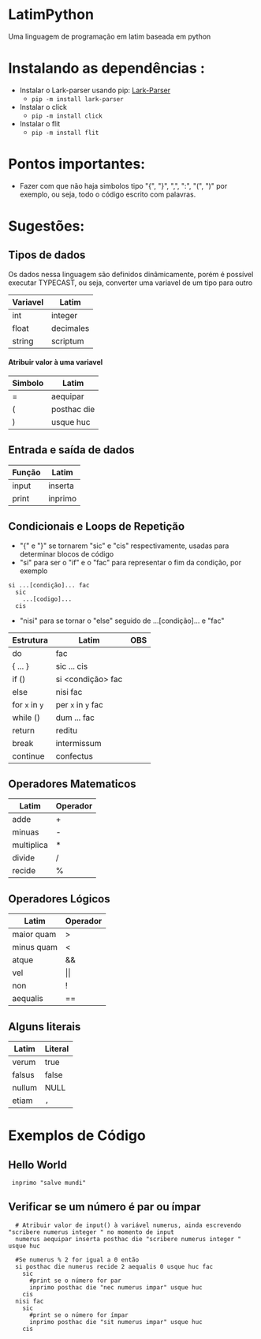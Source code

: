 # LatimPython
Uma linguagem de programação em latim baseada em python

# Instalando as dependências :

  + Instalar o Lark-parser usando pip: [Lark-Parser](https://github.com/lark-parser/lark)
    + ``` pip -m install lark-parser ```
  + Instalar o click
    + ``` pip -m install click ``` 
  + Instalar o flit
    + ``` pip -m install flit ``` 

# Pontos importantes:
  
  + Fazer com que não haja simbolos tipo "{", "}", ",", ":", "(", ")" por exemplo, ou seja, todo o código escrito com palavras.
  
# Sugestões:

## Tipos de dados

Os dados nessa linguagem são definidos dinâmicamente, porém é possível executar TYPECAST, ou seja, converter uma variavel de um tipo para outro

  Variavel | Latim
  ---------|-------
  int      | integer
  float    | decimales
  string   | scriptum
  
#### Atribuir valor à uma variavel

  Simbolo | Latim
  --------|-------
  =       | aequipar
  (       | posthac die
  )       | usque huc

## Entrada e saída de dados

  Função  | Latim
  --------|---------
  input   | inserta 
  print   | inprimo

## Condicionais e Loops de Repetição 

  + "{" e "}" se tornarem "sic" e "cis" respectivamente, usadas para determinar blocos de código
  + "si" para ser o "if" e o "fac" para representar o fim da condição, por exemplo 
 
```
si ...[condição]... fac
  sic
    ...[codigo]...
  cis
```
  + "nisi" para se tornar o "else" seguido de ...[condição]... e "fac"
  
  Estrutura | Latim                 | OBS
  ----------|-----------------------|--------------
  do        | fac                   | 
  { ... }   | sic ... cis           |
  if ()     | si <condição> fac     | 
  else      | nisi fac              | 
  for ```x``` in ```y```| per ```x``` in ```y``` fac | 
  while ()  | dum ... fac           | 
  return    | reditu                |
  break     | intermissum           |
  continue  | confectus             |
  
## Operadores Matematicos

  Latim | Operador
  ---------|-------
  adde | +
  minuas | -
  multiplica | *
  divide | /
  recide | %
  
  
## Operadores Lógicos

  Latim | Operador
  ------|---------
  maior quam | >
  minus quam | <
  atque | &&
  vel | \|\|
  non | !
  aequalis | ==
  
## Alguns literais

  Latim | Literal
  -------|-------
  verum | true
  falsus | false
  nullum | NULL
  etiam | ```,```
  
# Exemplos de Código

  ## Hello World
  
```
 inprimo "salve mundi"
```

  ## Verificar se um número é par ou ímpar

```
  # Atribuir valor de input() à variável numerus, ainda escrevendo "scribere numerus integer " no momento de input
  numerus aequipar inserta posthac die "scribere numerus integer " usque huc
  
  #Se numerus % 2 for igual a 0 então
  si posthac die numerus recide 2 aequalis 0 usque huc fac
    sic
      #print se o número for par
      inprimo posthac die "nec numerus impar" usque huc
    cis
  nisi fac
    sic
      #print se o número for ímpar
      inprimo posthac die "sit numerus impar" usque huc
    cis    
```
